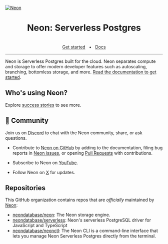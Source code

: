 [![Neon](https://user-images.githubusercontent.com/13738772/236813940-dcfdcb5b-69d3-449b-a686-013febe834d4.png)](https://neon.tech/github)

<div align="center">
  <h1>Neon: Serverless Postgres</h1>
  <br />
  <a href="https://neon.tech/github">Get started</a>
  <span>&nbsp;&nbsp;•&nbsp;&nbsp;</span>
  <a href="https://neon.tech/docs/introduction">Docs</a>
  <br />
  <hr />
</div>

Neon is Serverless Postgres built for the cloud. Neon separates compute and storage to offer modern developer features such as autoscaling, branching, bottomless storage, and more. [Read the documentation to get started](https://neon.tech/docs/introduction).

## Who's using Neon?

Explore [success stories](https://neon.tech/case-studies) to see more.

## 💚 Community

Join us on [Discord](https://neon.tech/discord) to chat with the Neon community, share, or ask questions.

- Contribute to [Neon on GitHub](https://github.com/neondatabase/neon) by adding to the documentation, filing bug reports in [Neon issues](https://github.com/neondatabase/neon/issues), or opening [Pull Requests](https://github.com/neondatabase/neon/pulls) with contributions.

- Subscribe to Neon on [YouTube](https://www.youtube.com/channel/UCoMzQTJSIr7-RU1QbomQI2w).

- Follow Neon on [X](https://twitter.com/neondatabase) for updates.

## Repositories

This GitHub organization contains repos that are _officially_ maintained by [Neon](https://neon.tech):

<!--
This is a list of packages we want users to contribute to and interact with.

-->

- [neondatabase/neon](https://github.com/neondatabase/neon): The Neon storage engine.
- [neondatabase/serverless](https://github.com/neondatabase/serverless): Neon's serverless PostgreSQL driver for JavaScript and TypeScript
- [neondatabase/neonctl](https://github.com/neondatabase/neonctl): The Neon CLI is a command-line interface that lets you manage Neon Serverless Postgres directly from the terminal.
